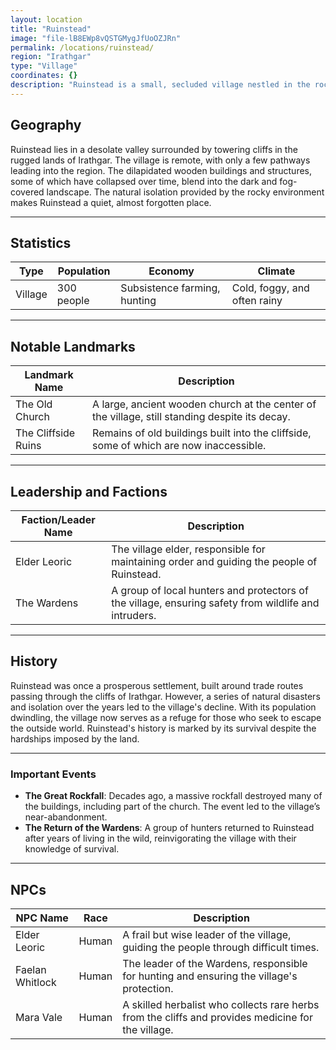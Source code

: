 ```yaml
---
layout: location
title: "Ruinstead"
image: "file-lB8EWp8vQSTGMygJfUoOZJRn"
permalink: /locations/ruinstead/
region: "Irathgar"
type: "Village"
coordinates: {}
description: "Ruinstead is a small, secluded village nestled in the rocky cliffs of Irathgar, where the remnants of old structures stand as a testament to a once-thriving settlement."
---
```


## Geography

Ruinstead lies in a desolate valley surrounded by towering cliffs in the rugged lands of Irathgar. The village is remote, with only a few pathways leading into the region. The dilapidated wooden buildings and structures, some of which have collapsed over time, blend into the dark and fog-covered landscape. The natural isolation provided by the rocky environment makes Ruinstead a quiet, almost forgotten place.

---

## Statistics

| Type         | Population   | Economy                  | Climate                   |
|--------------|--------------|--------------------------|---------------------------|
| Village      | 300 people   | Subsistence farming, hunting | Cold, foggy, and often rainy |

---

## Notable Landmarks

| Landmark Name            | Description                                                                                     |
|--------------------------|-------------------------------------------------------------------------------------------------|
| The Old Church            | A large, ancient wooden church at the center of the village, still standing despite its decay.  |
| The Cliffside Ruins       | Remains of old buildings built into the cliffside, some of which are now inaccessible.          |

---

## Leadership and Factions

| Faction/Leader Name       | Description                                                                                     |
|---------------------------|-------------------------------------------------------------------------------------------------|
| Elder Leoric               | The village elder, responsible for maintaining order and guiding the people of Ruinstead.       |
| The Wardens                | A group of local hunters and protectors of the village, ensuring safety from wildlife and intruders. |

---

## History

Ruinstead was once a prosperous settlement, built around trade routes passing through the cliffs of Irathgar. However, a series of natural disasters and isolation over the years led to the village's decline. With its population dwindling, the village now serves as a refuge for those who seek to escape the outside world. Ruinstead's history is marked by its survival despite the hardships imposed by the land.

---

### Important Events

- **The Great Rockfall**: Decades ago, a massive rockfall destroyed many of the buildings, including part of the church. The event led to the village’s near-abandonment.
- **The Return of the Wardens**: A group of hunters returned to Ruinstead after years of living in the wild, reinvigorating the village with their knowledge of survival.

---

## NPCs

| NPC Name          | Race     | Description                                           |
|-------------------|----------|-------------------------------------------------------|
| Elder Leoric       | Human    | A frail but wise leader of the village, guiding the people through difficult times.         |
| Faelan Whitlock    | Human    | The leader of the Wardens, responsible for hunting and ensuring the village's protection.  |
| Mara Vale          | Human    | A skilled herbalist who collects rare herbs from the cliffs and provides medicine for the village. |

